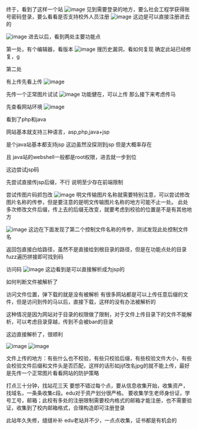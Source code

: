 

终于，看到了这样一个站
![image](https://user-images.githubusercontent.com/74198468/143690375-b2d122bc-9c09-4ea2-b945-86f6843ba630.png)
见到需要登录的地方，要么社会工程学获得账号密码登录，要么看看是否支持校外人员注册
![image](https://user-images.githubusercontent.com/74198468/143690431-d2a6526f-d132-45c6-a45c-ea82f294972e.png)
这边是可以直接注册进去的

![image](https://user-images.githubusercontent.com/74198468/143690483-9d9bfb99-1c69-4691-860c-c9ff4e8125f0.png)
进去以后，看到两处主要功能点


第一处，有个编辑器，看版本
![image](https://user-images.githubusercontent.com/74198468/143690603-93e73b0d-97b9-4f72-80d1-71b08c2b26e0.png)
搜历史漏洞，看如何复现
确定此站已经修复，g


第二处

有上传先看上传
![image](https://user-images.githubusercontent.com/74198468/143690629-aa671922-e82f-4eb3-8c58-ddf47b730840.png)

先传一个正常图片试试
![image](https://user-images.githubusercontent.com/74198468/143690648-9c7494f4-b19f-4742-b57d-8f14a2dad07c.png)
功能健在，可以上传
那么接下来考虑传马

先查看网站环境
![image](https://user-images.githubusercontent.com/74198468/143690678-3a646bda-f12e-4363-b759-9fd264bddf26.png)

看到了php和java

网站基本就支持三种语言，asp,php,java+jsp

是个java站基本都支持jsp
这边虽然没探测到jsp
但是大概率存在


且
java站的webshell一般都是root权限，进去就一步到位

这边尝试jsp码

先尝试直接传jsp后缀，不行
说明至少存在前端限制

尝试传图片码抓包改
![image](https://user-images.githubusercontent.com/74198468/143690807-d87cb8d3-46a2-4c6f-a428-25306ecc26d7.png)
明文传输图片名称就需要特别注意，可以尝试修改图片名称的传参，但是要注意的是明文传输图片名称的地方可能不止一处。
此处多次修改文件后缀，传上去的后缀无改变，就要考虑到校验的位置是不是有其他地方


![image](https://user-images.githubusercontent.com/74198468/143690886-d6642ae9-8c04-4a67-8dff-7ad99aa7456d.png)
这边在下面发现了第二个控制文件名称的传参，测试发现此处控制文件名

返回包直接白给路径，虽然不是直接给到根目录的路径，但是在功能点处的目录fuzz遍历拼接即可找到码

访问码
![image](https://user-images.githubusercontent.com/74198468/143691296-8a616d3c-955e-40ef-b820-cff9a06879cb.png)
这边看到是可以直接解析成为jsp的

如何判断文件被解析了

访问文件位置，弹下载的就是没有被解析
有很多网站都是可以上传任意后缀的文件，但是访问到传的马以后，直接下载，这样的没有办法被解析的

这种情况是因为网站对于目录的权限做了限制，对于文件上传目录下的文件不能解析，可以考虑目录穿越，传到不会被ban的目录

这边直接解析了，很顺利

![image](https://user-images.githubusercontent.com/74198468/143690973-13f3d451-d3a8-4df3-8318-d9c37dd4dd92.png)
![image](https://user-images.githubusercontent.com/74198468/143690986-52f98f0d-5e1c-424a-8457-b143a3ef8340.png)


文件上传的地方：有些什么也不校验，有些只校验后缀，有些校验文件大小，有些会校验文件后缀和文件头是否匹配，这样的话形如jijf改名jpg的就不能上传，最好是先传一个正常图片看看网站的防护策略


打点三十分钟，找站花三天
要想不错过每个点，要从信息收集开始，收集资产，找域名，一条条收集c段。edu对于资产划分很严格。
要收集学生老师身份证，学号工号，邮箱；此校有多处的注册限制需要校内格式的邮箱才能注册，也不需要验证，收集到了校内邮箱格式，合理构造即可注册登录

此站年久失修，缝缝补补
edu老站并不少，一点点收集，证书都是有机会的





